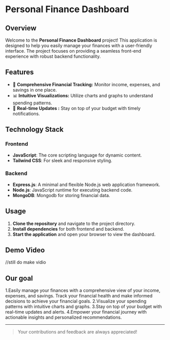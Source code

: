 # Personal Finance Dashboard

## Overview

Welcome to the **Personal Finance Dashboard** project! This application is designed to help you easily manage your finances with a user-friendly interface.
 The project focuses on providing a seamless front-end experience with robust backend functionality.


## Features

- 💸 **Comprehensive Financial Tracking:** Monitor income, expenses, and savings in one place.
- 📊 **Intuitive Visualizations:** Utilize charts and graphs to understand spending patterns.
- 🔔 **Real-time Updates :** Stay on top of your budget with timely notifications.


## Technology Stack

### Frontend
- **JavaScript**: The core scripting language for dynamic content.
- **Tailwind CSS**: For sleek and responsive styling.

### Backend
- **Express.js**: A minimal and flexible Node.js web application framework.
- **Node.js**: JavaScript runtime for executing backend code.
- **MongoDB**: Mongodb for storing financial data.

## Usage

1. **Clone the repository** and navigate to the project directory.
2. **Install dependencies** for both frontend and backend.
3. **Start the application** and open your browser to view the dashboard.

## Demo Video
//still do make vidio

## Our goal
1.Easily manage your finances with a comprehensive view of your income, expenses, and savings. Track your financial health and make informed decisions to achieve your financial goals.
2.Visualize your spending patterns with intuitive charts and graphs. 
3.Stay on top of your budget with real-time updates and alerts. 
4.Empower your financial journey with actionable insights and personalized recommendations.



---

> Your contributions and feedback are always appreciated!


